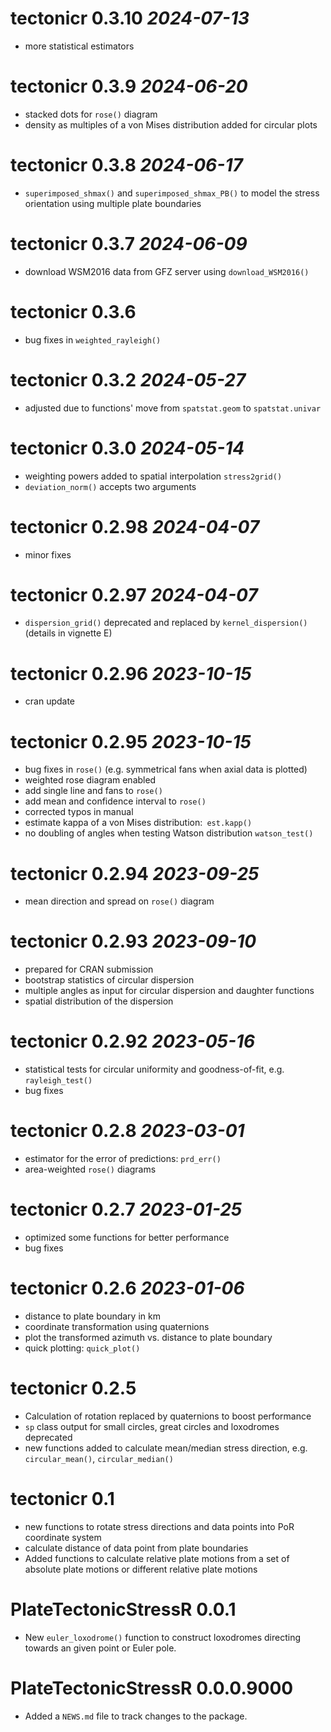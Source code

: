 # tectonicr 0.3.10 _2024-07-13_

* more statistical estimators

# tectonicr 0.3.9 _2024-06-20_

* stacked dots for `rose()` diagram
* density as multiples of a von Mises distribution added for circular plots

# tectonicr 0.3.8 _2024-06-17_

* `superimposed_shmax()` and `superimposed_shmax_PB()` to model the stress 
orientation using multiple plate boundaries

# tectonicr 0.3.7 _2024-06-09_

* download WSM2016 data from GFZ server using `download_WSM2016()`

# tectonicr 0.3.6

* bug fixes in `weighted_rayleigh()`

# tectonicr 0.3.2 _2024-05-27_

* adjusted due to functions' move from `spatstat.geom` to `spatstat.univar`

# tectonicr 0.3.0 _2024-05-14_

* weighting powers added to spatial interpolation `stress2grid()`
* `deviation_norm()` accepts two arguments

# tectonicr 0.2.98 _2024-04-07_

* minor fixes

# tectonicr 0.2.97 _2024-04-07_

* `dispersion_grid()` deprecated and replaced by `kernel_dispersion()` 
(details in vignette E)

# tectonicr 0.2.96 _2023-10-15_

* cran update

# tectonicr 0.2.95 _2023-10-15_

* bug fixes in `rose()` (e.g. symmetrical fans when axial data is plotted)
* weighted rose diagram enabled
* add single line and fans to `rose()`
* add mean and confidence interval to `rose()`
* corrected typos in manual
* estimate kappa of a von Mises distribution:` est.kapp()`
* no doubling of angles when testing Watson distribution `watson_test()`

# tectonicr 0.2.94 _2023-09-25_

* mean direction and spread on `rose()` diagram

# tectonicr 0.2.93 _2023-09-10_

* prepared for CRAN submission
* bootstrap statistics of circular dispersion
* multiple angles as input for circular dispersion and daughter functions
* spatial distribution of the dispersion

# tectonicr 0.2.92 _2023-05-16_

* statistical tests for circular uniformity and goodness-of-fit, e.g. 
`rayleigh_test()`
* bug fixes

# tectonicr 0.2.8 _2023-03-01_

* estimator for the error of predictions: `prd_err()`
* area-weighted `rose()` diagrams

# tectonicr 0.2.7 _2023-01-25_

* optimized some functions for better performance
* bug fixes

# tectonicr 0.2.6 _2023-01-06_

* distance to plate boundary in km
* coordinate transformation using quaternions
* plot the transformed azimuth vs. distance to plate boundary
* quick plotting: `quick_plot()`

# tectonicr 0.2.5

* Calculation of rotation replaced by quaternions to boost performance
* `sp` class output for small circles, great circles and loxodromes deprecated
* new functions added to calculate mean/median stress direction, e.g. 
`circular_mean()`, `circular_median()`

# tectonicr 0.1

* new functions to rotate stress directions and data points into PoR coordinate
system
* calculate distance of data point from plate boundaries
* Added functions to calculate relative plate motions from a set of absolute 
plate motions or different relative plate motions

# PlateTectonicStressR 0.0.1

* New `euler_loxodrome()` function to construct loxodromes directing towards an 
given point or Euler pole.

# PlateTectonicStressR 0.0.0.9000

* Added a `NEWS.md` file to track changes to the package.
